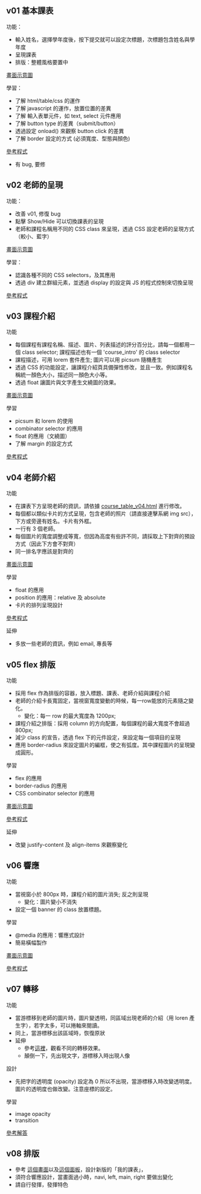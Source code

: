 ## v01 基本課表

功能：
* 輸入姓名，選擇學年度後，按下提交就可以設定次標題，次標題包含姓名與學年度
* 呈現課表
* 排版：整體風格要置中

[畫面示意圖](https://docs.google.com/presentation/d/1Zp_S4Fr0kIRSqC43Zaurx7eCJD3Sy2lBe4PRsF1cNpQ/edit#slide=id.g2751abaa62a_0_0)

學習：
* 了解 html/table/css 的運作
* 了解 javascript 的運作，放置位置的差異
* 了解 輸入表單元件，如 text, select 元件應用
* 了解 button type 的差異（submit/button）
* 透過設定 onload() 來觀察 button click 的差異
* 了解 border 設定的方式 (必須寬度、型態與顏色)

[參考程式](course_table_v01.html)
* 有 bug, 要修

## v02 老師的呈現

功能：
* 改善 v01, 修復 bug
* 點擊 Show/Hide 可以切換課表的呈現
* 老師和課程名稱用不同的 CSS class 來呈現，透過 CSS 設定老師的呈現方式（較小、藍字）

[畫面示意圖](https://docs.google.com/presentation/d/1Zp_S4Fr0kIRSqC43Zaurx7eCJD3Sy2lBe4PRsF1cNpQ/edit#slide=id.g2751abaa62a_0_7)

學習：
* 認識各種不同的 CSS selectors，及其應用
* 透過 div 建立群組元素，並透過 display 的設定與 JS 的程式控制來切換呈現

[參考程式](course_table_v02.html)


## v03 課程介紹

功能
* 每個課程有課程名稱、描述、圖片、列表描述的評分百分比，請每一個都用一個 class selector; 課程描述也有一個 'course_intro' 的 class selector 
* 課程描述，可用 lorem 套件產生; 圖片可以用 picsum 隨機產生
* 透過 CSS 的功能設定，讓課程介紹頁具備彈性修改，並且一致。例如課程名稱統一顏色大小，描述同一顏色大小等。
* 透過 float 讓圖片與文字產生文繞圖的效果。

[畫面示意圖](https://docs.google.com/presentation/d/1Zp_S4Fr0kIRSqC43Zaurx7eCJD3Sy2lBe4PRsF1cNpQ/edit#slide=id.g2751abaa62a_0_19)

學習
* picsum 和 lorem 的使用
* combinator selector 的應用
* float 的應用（文繞圖）
* 了解 margin 的設定方式

[參考程式](course_table_v03.html)

## v04 老師介紹

功能
* 在課表下方呈現老師的資訊，請依據 [course_table_v04.html](course_table_v04.html) 進行修改。
* 每個都以類似卡片的方式呈現，包含老師的照片（請直接連擊系網 img src），下方或旁邊有姓名。卡片有外框。 
* 一行有 3 個老師。
* 每個圖片的寬度調整成等寬，但因為高度有些許不同，請採取上下對齊的預設方式（因此下方會不對齊）
* 同一排名字應該是對齊的

[畫面示意圖](https://docs.google.com/presentation/d/1Zp_S4Fr0kIRSqC43Zaurx7eCJD3Sy2lBe4PRsF1cNpQ/edit#slide=id.g2ea2ad38908_0_0)

學習
* float 的應用
* position 的應用：relative 及 absolute
* 卡片的排列呈現設計

[參考程式](course_table_v04r.html)

延伸
* 多放一些老師的資訊，例如 email, 專長等

## v05 flex 排版

功能
* 採用 flex 作為排版的容器，放入標題、課表、老師介紹與課程介紹
* 老師的介紹卡長寬固定，當視窗寬度變動的時候，每一row能放的元素隨之變化。
  * 變化：每一 row 的最大寬度為 1200px;
* 課程介紹之排版：採用 column 的方向配置，每個課程的最大寬度不會超過 800px;
* 減少 class 的宣告，透過 flex 下的元件設定，來設定每一個項目的呈現
* 應用 border-radius 來設定圖片的編框，使之有弧度。其中課程圖片的呈現變成圓形。

學習
* flex 的應用
* border-radius 的應用
* CSS combinator selector 的應用

[畫面示意圖](https://docs.google.com/presentation/d/1Zp_S4Fr0kIRSqC43Zaurx7eCJD3Sy2lBe4PRsF1cNpQ/edit#slide=id.g2eabbffc021_0_0)

[參考程式](course_table_v05.html)

延伸
* 改變 justify-content 及 align-items 來觀察變化

## v06 響應

功能
* 當視窗小於 800px 時，課程介紹的圖片消失; 反之則呈現
  * 變化：圖片變小不消失
* 設定一個 banner 的 class 放置標題。

學習
* @media 的應用：響應式設計
* 簡易橫幅製作
 
[畫面示意圖](https://docs.google.com/presentation/d/1Zp_S4Fr0kIRSqC43Zaurx7eCJD3Sy2lBe4PRsF1cNpQ/edit#slide=id.g276ceb70b74_0_0)

[參考程式](course_table_v06.html)

## v07 轉移

功能
* 當游標移到老師的圖片時，圖片變透明，同區域出現老師的介紹（用 loren 產生字），若字太多，可以捲軸來閱讀。
* 同上，當游標移出該區域時，恢復原狀
* 延伸
  * 參考[這裡](https://www.w3schools.com/css/css3_transitions.asp)，觀看不同的轉移效果。
  * 顛倒一下，先出現文字，游標移入時出現人像

設計
* 先把字的透明度 (opacity) 設定為 0 所以不出現，當游標移入時改變透明度。圖片的透明度也做改變。注意座標的設定。

學習
* image opacity
* transition

[參考解答](course_table_v07.html)

## v08 排版

* 參考 [這個畫面](https://docs.google.com/presentation/d/1Zp_S4Fr0kIRSqC43Zaurx7eCJD3Sy2lBe4PRsF1cNpQ/edit#slide=id.g2eb0d8fe67c_0_8)以及[這個面板](https://www.w3schools.com/css/css_website_layout.asp)，設計新版的「我的課表」，
* 須符合響應設計，當畫面過小時，navi, left, main, right 要做出變化
* 請自行發揮，發揮特色

